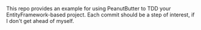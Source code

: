 This repo provides an example for using PeanutButter to TDD
your EntityFramework-based project. Each commit should be a
step of interest, if I don't get ahead of myself.

